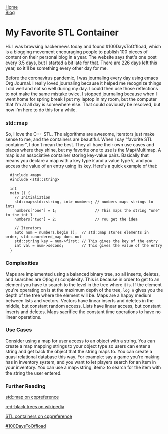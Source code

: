 <head>
  <meta charset="UTF-8">
  <link rel="stylesheet" type="text/css" href="style.css">
  <title>time to open blogs...</title>
  <link rel="shortcut icon" href="favicon.ico">
</head>
<div id="sitelinks">
  <a href="index.html">Home</a><br>
  <a href="blog/blogindex.html">Blog</a>
</div>

# My Favorite STL Container

Hi. I was browsing hackernews today and found #100DaysToOffload, which is a blogging movement encouraging people to publish 100 pieces of content on their personal blog in a year. The website says that's one post every 3.5 days, but I started a bit late for that.  There are 226 days left this year, so it'll be something every other day for me.

Before the coronavirus pandemic, I was journaling every day using emacs Org Journal. I really loved journaling because it helped me recognize things I did well and not so well during my day.  I could then use those reflections to not make the same mistake twice. I stopped journaling because when I went home for spring break I put my laptop in my room, but the computer that I'm at all day is somewhere else.  That could obviously be resolved, but now I'm here to do this for a while.

<h3>std::map</h3>
So, I love the C++ STL. The algorithms are awesome, iterators just make sense to me, and the containers are beautiful.  When I say "favorite STL container", I don't mean the best. They all have their own use cases and places where they shine, but my favorite one to use is the Map/Multimap.  A map is an associative container storing key-value pairs. Basically that means you declare a map with a key type <code>K</code> and a value type <code>V</code>, and you access the value of an entry using its key. Here's a quick example of that:

```
  #include <map>
  #include <std::string>
  
  int
  main () {
    // Initializtion
    std::map<std::string, int> numbers; // numbers maps strings to ints
    numbers["one"] = 1;                 // This maps the string "one" to the int 1
    numbers["two"] = 2;                 // You get the idea

    // Iterators
    auto num = numbers.begin ();  // std::map stores elements in order, std::unordered_map does not
    std::string key = num->first; // This gives the key of the entry
    int val = num->second;        // This gives the value of the entry
  }
```

<h3>Complexities</h3>
  Maps are implemented using a balanced binary tree, so all inserts, deletes, and searches are O(log n) complexity. This is because in order to get to an element you have to search to the level in the tree where it is. If the element you're operating on is at the maximum depth of the tree, <code>log n</code> gives you the depth of the tree where the element will be.  Maps are a happy medium between lists and vectors.  Vectors have linear inserts and deletes in the middle, but constant random access.  Lists have linear access, but constant inserts and deletes.  Maps sacrifice the constant time operations to have no linear operations. 

<h3>Use Cases</h3>
  Consider using a map for user access to an object with a string. You can create a map mapping strings to your object type so users can enter a string and get back the object that the string maps to.  You can create a quasi relational database this way.  For example: say a game you're making has in inventory system, and you want to let players search for an item in your inventory.  You can use a map&ltstring, item&gt to search for the item with the string the user entered. 
<h3>Further Reading</h3>

<a href="https://en.cppreference.com/w/cpp/container/map">std::map on cppreference</a>

<a href="https://en.wikipedia.org/wiki/Red%E2%80%93black_tree">red-black trees on wikipedia</a>

<a href="https://en.cppreference.com/w/cpp/container">STL containers on cppreference</a>
  
<a href="https://100daystooffload.com/">#100DaysToOffload</a>
